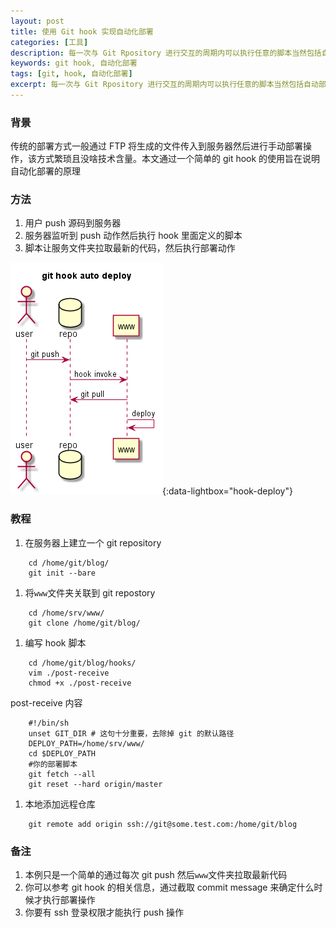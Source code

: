 ```yaml
---
layout: post
title: 使用 Git hook 实现自动化部署
categories: [工具]
description: 每一次与 Git Rpository 进行交互的周期内可以执行任意的脚本当然包括自动部署
keywords: git hook, 自动化部署
tags: [git, hook, 自动化部署]
excerpt: 每一次与 Git Rpository 进行交互的周期内可以执行任意的脚本当然包括自动部署
---
```


### 背景
传统的部署方式一般通过 FTP 将生成的文件传入到服务器然后进行手动部署操作，该方式繁琐且没啥技术含量。本文通过一个简单的 git hook 的使用旨在说明自动化部署的原理

### 方法
1. 用户 push 源码到服务器
1. 服务器监听到 push 动作然后执行 hook 里面定义的脚本
1. 脚本让服务文件夹拉取最新的代码，然后执行部署动作

[![hook-deploy][img1]][img1]{:data-lightbox="hook-deploy"}

### 教程
1. 在服务器上建立一个 git repository
```
    cd /home/git/blog/
    git init --bare
```
1. 将```www```文件夹关联到 git repostory
```
    cd /home/srv/www/
    git clone /home/git/blog/
```
1. 编写 hook 脚本
```
    cd /home/git/blog/hooks/
    vim ./post-receive
    chmod +x ./post-receive
```
post-receive 内容
```
    #!/bin/sh
    unset GIT_DIR # 这句十分重要，去除掉 git 的默认路径
    DEPLOY_PATH=/home/srv/www/
    cd $DEPLOY_PATH
    #你的部署脚本
    git fetch --all
    git reset --hard origin/master
  ```
1. 本地添加远程仓库
```
    git remote add origin ssh://git@some.test.com:/home/git/blog
```

### 备注
1. 本例只是一个简单的通过每次 git push 然后```www```文件夹拉取最新代码
1. 你可以参考 git hook 的相关信息，通过截取 commit message 来确定什么时候才执行部署操作
1. 你要有 ssh 登录权限才能执行 push 操作


[img1]: /images/post/tutorial/hook-deploy.png
